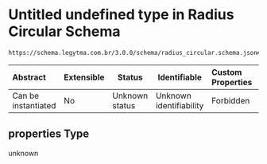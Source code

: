 # Untitled undefined type in Radius Circular Schema

```txt
https://schema.legytma.com.br/3.0.0/schema/radius_circular.schema.json#/properties
```




| Abstract            | Extensible | Status         | Identifiable            | Custom Properties | Additional Properties | Access Restrictions | Defined In                                                                                    |
| :------------------ | ---------- | -------------- | ----------------------- | :---------------- | --------------------- | ------------------- | --------------------------------------------------------------------------------------------- |
| Can be instantiated | No         | Unknown status | Unknown identifiability | Forbidden         | Allowed               | none                | [radius_circular.schema.json\*](../schema/radius_circular.schema.json) |

## properties Type

unknown
